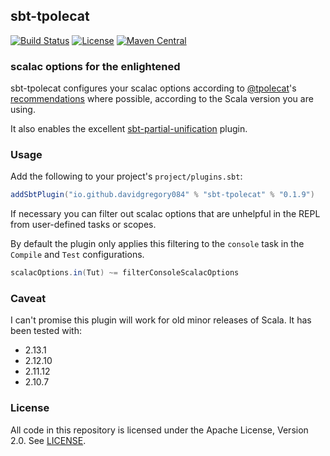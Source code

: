 ## sbt-tpolecat

[![Build Status](https://api.travis-ci.org/DavidGregory084/sbt-tpolecat.svg)](https://travis-ci.org/DavidGregory084/sbt-tpolecat)
[![License](https://img.shields.io/github/license/DavidGregory084/sbt-tpolecat.svg)](https://opensource.org/licenses/Apache-2.0)
[![Maven Central](https://img.shields.io/maven-central/v/io.github.davidgregory084/sbt-tpolecat_2.12_1.0)](https://search.maven.org/search?q=g:%20io.github.davidgregory084%20a:%20sbt-tpolecat_2.12_1.0)

### scalac options for the enlightened

sbt-tpolecat configures your scalac options according to [@tpolecat](https://github.com/tpolecat)'s [recommendations](https://tpolecat.github.io/2017/04/25/scalac-flags.html) where possible, according to the Scala version you are using.

It also enables the excellent [sbt-partial-unification](https://github.com/fiadliel/sbt-partial-unification) plugin.

### Usage

Add the following to your project's `project/plugins.sbt`:

```scala
addSbtPlugin("io.github.davidgregory084" % "sbt-tpolecat" % "0.1.9")
```

If necessary you can filter out scalac options that are unhelpful in the REPL from user-defined tasks or scopes.

By default the plugin only applies this filtering to the `console` task in the `Compile` and `Test` configurations.

```scala
scalacOptions.in(Tut) ~= filterConsoleScalacOptions
```

### Caveat

I can't promise this plugin will work for old minor releases of Scala. It has been tested with:

* 2.13.1
* 2.12.10
* 2.11.12
* 2.10.7

### License

All code in this repository is licensed under the Apache License, Version 2.0.  See [LICENSE](./LICENSE).
